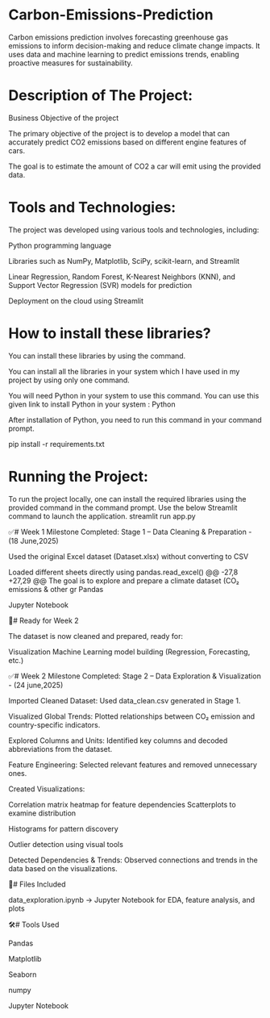 # Carbon-Emissions-Prediction
Carbon emissions prediction involves forecasting greenhouse gas emissions to inform decision-making and reduce climate change impacts. It uses data and machine learning to predict emissions trends, enabling proactive measures for sustainability.

# Description of The Project:
Business Objective of the project

The primary objective of the project is to develop a model that can accurately predict CO2 emissions based on different engine features of cars.

The goal is to estimate the amount of CO2 a car will emit using the provided data.

# Tools and Technologies:
The project was developed using various tools and technologies, including:

Python programming language

Libraries such as NumPy, Matplotlib, SciPy, scikit-learn, and Streamlit

Linear Regression, Random Forest, K-Nearest Neighbors (KNN), and Support Vector Regression (SVR) models for prediction

Deployment on the cloud using Streamlit
# How to install these libraries?
You can install these libraries by using the command.

You can install all the libraries in your system which I have used in my project by using only one command.

You will need Python in your system to use this command. You can use this given link to install Python in your system : Python

After installation of Python, you need to run this command in your command prompt.

pip install -r requirements.txt 

# Running the Project:
To run the project locally, one can install the required libraries using the provided command in the command prompt. Use the below Streamlit command to launch the application.
streamlit run app.py 


✅# Week 1 Milestone Completed: Stage 1 – Data Cleaning & Preparation - (18 June,2025)

Used the original Excel dataset (Dataset.xlsx) without converting to CSV

Loaded different sheets directly using pandas.read_excel() @@ -27,8 +27,29 @@ The goal is to explore and prepare a climate dataset (CO₂ emissions & other gr
Pandas

Jupyter Notebook

🚀# Ready for Week 2

The dataset is now cleaned and prepared, ready for:

Visualization
Machine Learning model building (Regression, Forecasting, etc.)

✅# Week 2 Milestone Completed: Stage 2 – Data Exploration & Visualization - (24 june,2025)

Imported Cleaned Dataset: Used data_clean.csv generated in Stage 1.

Visualized Global Trends: Plotted relationships between CO₂ emission and country-specific indicators.

Explored Columns and Units: Identified key columns and decoded abbreviations from the dataset.

Feature Engineering: Selected relevant features and removed unnecessary ones.

Created Visualizations:

  Correlation matrix heatmap for feature dependencies
  Scatterplots to examine distribution
  
Histograms for pattern discovery

Outlier detection using visual tools

Detected Dependencies & Trends: Observed connections and trends in the data based on the visualizations.

📁# Files Included

data_exploration.ipynb → Jupyter Notebook for EDA, feature analysis, and plots

🛠# Tools Used

Pandas

Matplotlib

Seaborn

numpy

Jupyter Notebook
